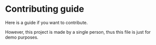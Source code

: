 # Contributing guide
Here is a guide if you want to contribute.

However, this project is made by a single person, thus this file is just for demo purposes.